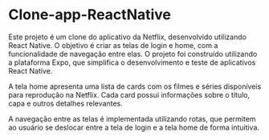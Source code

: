 # Clone-app-ReactNative 
Este projeto é um clone do aplicativo da Netflix, desenvolvido utilizando React Native.
O objetivo é criar as telas de login e home, com a funcionalidade de navegação entre elas.
O projeto foi construído utilizando a plataforma Expo, que simplifica o desenvolvimento e teste de aplicativos React Native.

A tela home apresenta uma lista de cards com os filmes e séries disponíveis para reprodução na Netflix.
Cada card possui informações sobre o título, capa e outros detalhes relevantes.

A navegação entre as telas é implementada utilizando rotas, que permitem ao usuário se deslocar entre a tela de login e a tela home de forma intuitiva.
